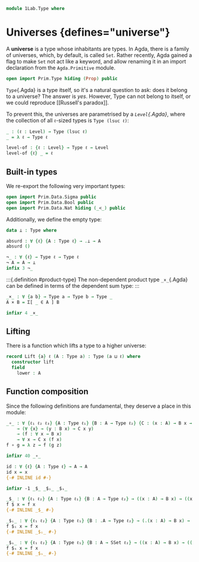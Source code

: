 ```agda
module 1Lab.Type where
```

# Universes {defines="universe"}

A **universe** is a type whose inhabitants are types. In Agda, there is
a family of universes, which, by default, is called `Set`. Rather
recently, Agda gained a flag to make `Set` not act like a keyword, and
allow renaming it in an import declaration from the `Agda.Primitive`
module.

```agda
open import Prim.Type hiding (Prop) public
```

`Type`{.Agda} is a type itself, so it's a natural question to ask: does
it belong to a universe? The answer is _yes_. However, Type can not
belong to itself, or we could reproduce [[Russell's paradox]].

To prevent this, the universes are parametrised by a _`Level`{.Agda}_,
where the collection of all `ℓ`-sized types is `Type (lsuc ℓ)`:

```agda
_ : (ℓ : Level) → Type (lsuc ℓ)
_ = λ ℓ → Type ℓ

level-of : {ℓ : Level} → Type ℓ → Level
level-of {ℓ} _ = ℓ
```

## Built-in types

We re-export the following very important types:

```agda
open import Prim.Data.Sigma public
open import Prim.Data.Bool public
open import Prim.Data.Nat hiding (_<_) public
```

Additionally, we define the empty type:

```agda
data ⊥ : Type where

absurd : ∀ {ℓ} {A : Type ℓ} → .⊥ → A
absurd ()

¬_ : ∀ {ℓ} → Type ℓ → Type ℓ
¬ A = A → ⊥
infix 3 ¬_
```

:::{.definition #product-type}
The non-dependent product type `_×_`{.Agda} can be defined in terms of
the dependent sum type:
:::

```agda
_×_ : ∀ {a b} → Type a → Type b → Type _
A × B = Σ[ _ ∈ A ] B

infixr 4 _×_
```

## Lifting

There is a function which lifts a type to a higher universe:

```agda
record Lift {a} ℓ (A : Type a) : Type (a ⊔ ℓ) where
  constructor lift
  field
    lower : A
```

<!--
```agda
instance
  Lift-instance : ∀ {ℓ ℓ'} {A : Type ℓ} → ⦃ A ⦄ → Lift ℓ' A
  Lift-instance ⦃ x ⦄ = lift x
```
-->

## Function composition

Since the following definitions are fundamental, they deserve a place in
this module:

```agda
_∘_ : ∀ {ℓ₁ ℓ₂ ℓ₃} {A : Type ℓ₁} {B : A → Type ℓ₂} {C : (x : A) → B x → Type ℓ₃}
    → (∀ {x} → (y : B x) → C x y)
    → (f : ∀ x → B x)
    → ∀ x → C x (f x)
f ∘ g = λ z → f (g z)

infixr 40 _∘_

id : ∀ {ℓ} {A : Type ℓ} → A → A
id x = x
{-# INLINE id #-}

infixr -1 _$_ _$ᵢ_ _$ₛ_

_$_ : ∀ {ℓ₁ ℓ₂} {A : Type ℓ₁} {B : A → Type ℓ₂} → ((x : A) → B x) → ((x : A) → B x)
f $ x = f x
{-# INLINE _$_ #-}

_$ᵢ_ : ∀ {ℓ₁ ℓ₂} {A : Type ℓ₁} {B : .A → Type ℓ₂} → (.(x : A) → B x) → (.(x : A) → B x)
f $ᵢ x = f x
{-# INLINE _$ᵢ_ #-}

_$ₛ_ : ∀ {ℓ₁ ℓ₂} {A : Type ℓ₁} {B : A → SSet ℓ₂} → ((x : A) → B x) → ((x : A) → B x)
f $ₛ x = f x
{-# INLINE _$ₛ_ #-}
```

<!--
```
open import Prim.Literals public

auto : ∀ {ℓ} {A : Type ℓ} → ⦃ A ⦄ → A
auto ⦃ a ⦄ = a

case_of_ : ∀ {ℓ ℓ'} {A : Type ℓ} {B : Type ℓ'} → A → (A → B) → B
case x of f = f x

case_return_of_ : ∀ {ℓ ℓ'} {A : Type ℓ} (x : A) (B : A → Type ℓ') (f : (x : A) → B x) → B x
case x return P of f = f x

{-# INLINE case_of_        #-}
{-# INLINE case_return_of_ #-}
```
-->

